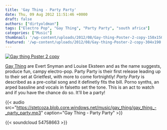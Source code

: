 ```yaml
---
title: 'Gay Thing - Party Party'
date: Thu, 09 Aug 2012 11:51:46 +0000
draft: false
authors: ["dirtyoldman"]
tags: ["Electro Pop", "Gay Thing", "Party Party", "south africa"]
categories: ["Music"]
thumbnail: '/wp-content/uploads/2012/08/Gay-thing-Poster-2-copy-150x150.jpg'
featured: '/wp-content/uploads/2012/08/Gay-thing-Poster-2-copy-304x190.jpg'
---
```


[![](/wp-content/uploads/2012/08/Gay-thing-Poster-2-copy1-671x1024.jpg "Gay thing Poster 2 copy")](/2012/08/09/gay-thing-party-party/gay-thing-poster-2-copy-2/)

[Gay Thing](https://soundcloud.com/gaything) are Evert Snyman and Louise Eksteen and as the name suggests, produce fun, campy electro-pop. Party Party is their first release leading up to their set at Grietfest, with more to come fortnightly! _Party Party_ is described as a pre-coital song and it definetly fits the bill. Porno synths, an arped bassline and vocals in falsetto set the tone. This is an act to watch and if you have the chance do so. It'll be a party!

{{< audio
    src="https://stetcoza.blob.core.windows.net/music/gay_thing/gay_thing_-_party_party.mp3"
    caption="Gay Thing - Party Party" >}}

{{< soundcloud 54758663 >}}
